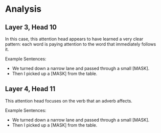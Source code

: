 # Analysis

## Layer 3, Head 10

In this case, this attention head appears to have learned a very clear pattern: each word is paying attention 
to the word that immediately follows it.

Example Sentences:
- We turned down a narrow lane and passed through a small [MASK].
- Then I picked up a [MASK] from the table.

## Layer 4, Head 11

This attention head focuses on the verb that an adverb affects.

Example Sentences:
- We turned down a narrow lane and passed through a small [MASK].
- Then I picked up a [MASK] from the table.

